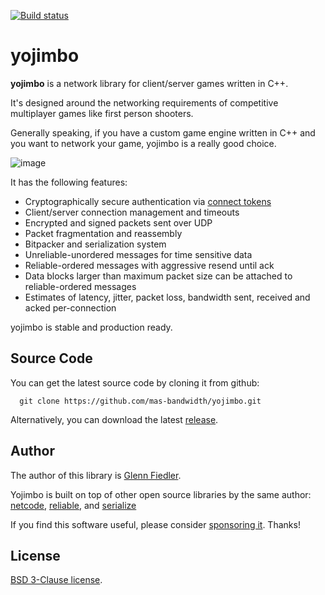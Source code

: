 [![Build status](https://github.com/networkprotocol/yojimbo/workflows/CI/badge.svg)](https://github.com/networkprotocol/yojimbo/actions?query=workflow%3ACI)

# yojimbo

**yojimbo** is a network library for client/server games written in C++.

It's designed around the networking requirements of competitive multiplayer games like first person shooters. 

Generally speaking, if you have a custom game engine written in C++ and you want to network your game, yojimbo is a really good choice.

![image](https://github.com/mas-bandwidth/yojimbo/assets/696656/098935f2-ba2b-4540-8d7f-474acc7f2cd8)

It has the following features:

* Cryptographically secure authentication via [connect tokens](https://github.com/networkprotocol/netcode/blob/master/STANDARD.md)
* Client/server connection management and timeouts
* Encrypted and signed packets sent over UDP
* Packet fragmentation and reassembly
* Bitpacker and serialization system
* Unreliable-unordered messages for time sensitive data
* Reliable-ordered messages with aggressive resend until ack
* Data blocks larger than maximum packet size can be attached to reliable-ordered messages
* Estimates of latency, jitter, packet loss, bandwidth sent, received and acked per-connection

yojimbo is stable and production ready.

## Source Code

You can get the latest source code by cloning it from github:

      git clone https://github.com/mas-bandwidth/yojimbo.git

Alternatively, you can download the latest [release](https://github.com/mas-bandwidth/yojimbo/releases).

## Author

The author of this library is [Glenn Fiedler](https://www.linkedin.com/in/glenn-fiedler-11b735302/).

Yojimbo is built on top of other open source libraries by the same author: [netcode](https://github.com/mas-bandwidth/netcode), [reliable](https://github.com/mas-bandwidth/reliable), and [serialize](https://github.com/mas-bandwidth/serialize)

If you find this software useful, please consider [sponsoring it](https://github.com/sponsors/mas-bandwidth). Thanks!

## License

[BSD 3-Clause license](https://opensource.org/licenses/BSD-3-Clause).
